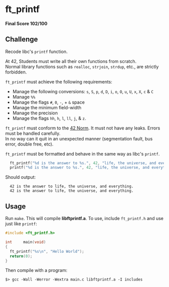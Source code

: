 # ft_printf

#### Final Score 102/100

## Challenge

Recode libc's ```printf``` function. 

At 42, Students must write all their own functions from scratch. <br />
Normal library functions such as ```realloc```, ```strjoin```, ```strdup```, etc., are strictly forbidden.<br />

```ft_printf``` must achieve the following requirements:

  - Manage the following conversions: ```s```, ```S```, ```p```, ```d```, ```D```, ```i```, ```o```, ```O```, ```u```, ```U```, ```x```, ```X```, ```c``` & ```C``` 
  - Manage ```%%```
  - Manage the flags ```#```, ```0```, ```-```, + ```&``` space
  - Manage the minimum field-width
  - Manage the precision
  - Manage the flags ```hh```, ```h```, ```l```, ```ll```, ```j```, & ```z```.

```ft_printf``` must conform to the [42 Norm](https://cdn.intra.42.fr/pdf/pdf/960/norme.en.pdf). It must not have any leaks. Errors must be handled carefully. <br />
In no way can it quit in an unexpected manner (segmentation fault, bus error, double free, etc).

```ft_printf``` must be formatted and behave in the same way as libc's ```printf```.

```c
  ft_printf("%d is the answer to %s.", 42, "life, the universe, and everything");
  printf("%d is the answer to %s.", 42, "life, the universe, and everything");
```
Should output:

```
  42 is the answer to life, the universe, and everything.
  42 is the answer to life, the universe, and everything.
```

## Usage

Run ```make```. This will compile **libftprintf.a**. To use, include ```ft_printf.h``` and use just like ```printf```:
```c
#include <ft_printf.h>

int     main(void)
{
  ft_printf("%s\n", "Hello World");
  return(0);
}
```
Then compile with a program:
```
$> gcc -Wall -Werror -Wextra main.c libftprintf.a -I includes 
```
